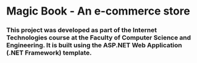 # Magic Book - An e-commerce store
### This project was developed as part of the Internet Technologies course at the Faculty of Computer Science and Engineering. It is built using the ASP.NET Web Application (.NET Framework) template.
